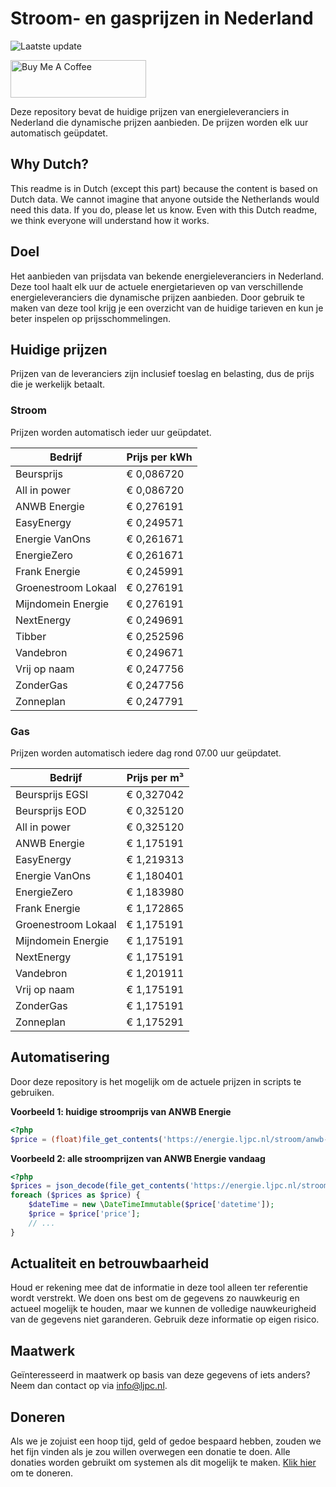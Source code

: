# Stroom- en gasprijzen in Nederland

![Laatste update](https://img.shields.io/badge/laatste%20update-2025--08--28%2004%3A00%20CET-brightgreen)

<a href="https://www.buymeacoffee.com/Lars-" target="_blank"><img src="https://cdn.buymeacoffee.com/buttons/v2/default-orange.png" alt="Buy Me A Coffee" height="60" style="height: 60px !important;width: 217px !important;" ></a>

Deze repository bevat de huidige prijzen van energieleveranciers in Nederland die dynamische prijzen aanbieden. De prijzen worden elk uur automatisch geüpdatet.

## Why Dutch?

This readme is in Dutch (except this part) because the content is based on Dutch data. We cannot imagine that anyone outside the Netherlands would need this data. If you do, please let us know. Even with this Dutch readme, we think
everyone will understand how it works.

## Doel

Het aanbieden van prijsdata van bekende energieleveranciers in Nederland. Deze tool haalt elk uur de actuele energietarieven op van verschillende energieleveranciers die dynamische prijzen aanbieden. Door gebruik te maken van deze tool
krijg je een overzicht van de huidige tarieven en kun je beter inspelen op prijsschommelingen.

## Huidige prijzen

Prijzen van de leveranciers zijn inclusief toeslag en belasting, dus de prijs die je werkelijk betaalt.

### Stroom

Prijzen worden automatisch ieder uur geüpdatet.

 Bedrijf | Prijs per kWh 
---------|---------------
Beursprijs | € 0,086720
All in power | € 0,086720
ANWB Energie | € 0,276191
EasyEnergy | € 0,249571
Energie VanOns | € 0,261671
EnergieZero | € 0,261671
Frank Energie | € 0,245991
Groenestroom Lokaal | € 0,276191
Mijndomein Energie | € 0,276191
NextEnergy | € 0,249691
Tibber | € 0,252596
Vandebron | € 0,249671
Vrij op naam | € 0,247756
ZonderGas | € 0,247756
Zonneplan | € 0,247791


### Gas

Prijzen worden automatisch iedere dag rond 07.00 uur geüpdatet.

 Bedrijf | Prijs per m³ 
---------|--------------
Beursprijs EGSI | € 0,327042
Beursprijs EOD | € 0,325120
All in power | € 0,325120
ANWB Energie | € 1,175191
EasyEnergy | € 1,219313
Energie VanOns | € 1,180401
EnergieZero | € 1,183980
Frank Energie | € 1,172865
Groenestroom Lokaal | € 1,175191
Mijndomein Energie | € 1,175191
NextEnergy | € 1,175191
Vandebron | € 1,201911
Vrij op naam | € 1,175191
ZonderGas | € 1,175191
Zonneplan | € 1,175291


## Automatisering

Door deze repository is het mogelijk om de actuele prijzen in scripts te gebruiken.

**Voorbeeld 1: huidige stroomprijs van ANWB Energie**

```php
<?php
$price = (float)file_get_contents('https://energie.ljpc.nl/stroom/anwb-energie-nu.txt');

```

**Voorbeeld 2: alle stroomprijzen van ANWB Energie vandaag**

```php
<?php
$prices = json_decode(file_get_contents('https://energie.ljpc.nl/stroom/all-in-power-vandaag.json'),true);
foreach ($prices as $price) {
    $dateTime = new \DateTimeImmutable($price['datetime']);
    $price = $price['price'];
    // ...
}
```

## Actualiteit en betrouwbaarheid

Houd er rekening mee dat de informatie in deze tool alleen ter referentie wordt verstrekt. We doen ons best om de gegevens zo nauwkeurig en actueel mogelijk te houden, maar we kunnen de volledige nauwkeurigheid van de gegevens niet
garanderen. Gebruik deze informatie op eigen risico.

## Maatwerk

Geïnteresseerd in maatwerk op basis van deze gegevens of iets anders? Neem dan contact op
via [info@ljpc.nl](mailto:info@ljpc.nl?subject=Energie%20prijzen).

## Doneren

Als we je zojuist een hoop tijd, geld of gedoe bespaard hebben, zouden we het fijn vinden als je zou willen overwegen een
donatie te doen. Alle donaties worden gebruikt om systemen als dit mogelijk te
maken. [Klik hier](https://www.buymeacoffee.com/Lars-) om te doneren.
